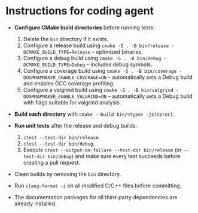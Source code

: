 # Instructions for coding agent

- **Configure CMake build directories** before running tests:
  1. Delete the `bin` directory if it exists.
  2. Configure a release build using `cmake -S . -B bin/release -DCMAKE_BUILD_TYPE=Release` – optimized binaries.
  3. Configure a debug build using `cmake -S . -B bin/debug -DCMAKE_BUILD_TYPE=Debug` – includes debug symbols.
  4. Configure a coverage build using `cmake -S . -B bin/coverage -DOSMMAPMAKER_ENABLE_COVERAGE=ON` – automatically sets a Debug build and enables GCC coverage profiling.
  5. Configure a valgrind build using `cmake -S . -B bin/valgrind -DOSMMAPMAKER_ENABLE_VALGRIND=ON` – automatically sets a Debug build with flags suitable for valgrind analysis.

- **Build each directory** with `cmake --build bin/<type> -j$(nproc)`.

- **Run unit tests** after the release and debug builds:
  1. `ctest --test-dir bin/release`.
  2. `ctest --test-dir bin/debug`.
  3. Execute `ctest --output-on-failure --test-dir bin/release` (or `--test-dir bin/debug`) and make sure every test succeeds before creating a pull request.

- Clean builds by removing the `bin` directory.
- Run `clang-format -i` on all modified C/C++ files before committing.
- The documentation packages for all third-party dependencies are already installed.
